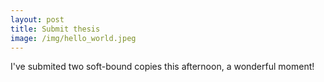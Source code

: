 ```yaml
---
layout: post
title: Submit thesis
image: /img/hello_world.jpeg
---
```


I've submited two soft-bound copies this afternoon, a wonderful moment!
